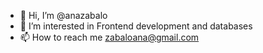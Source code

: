 - 👋 Hi, I’m @anazabalo
- 👀 I’m interested in Frontend development and databases 
- 📫 How to reach me zabaloana@gmail.com

<!---
anazabalo/anazabalo is a ✨ special ✨ repository because its `README.md` (this file) appears on your GitHub profile.
You can click the Preview link to take a look at your changes.
--->
